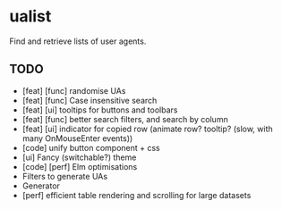 # ualist
Find and retrieve lists of user agents.

## TODO


- [feat] [func] randomise UAs
- [feat] [func] Case insensitive search
- [feat] [ui] tooltips for buttons and toolbars
- [feat] [func] better search filters, and search by column
- [feat] [ui] indicator for copied row (animate row? tooltip? (slow, with many OnMouseEnter events))
- [code] unify button component + css
- [ui] Fancy (switchable?) theme
- [code] [perf] Elm optimisations
- Filters to generate UAs
- Generator
- [perf] efficient table rendering and scrolling for large datasets